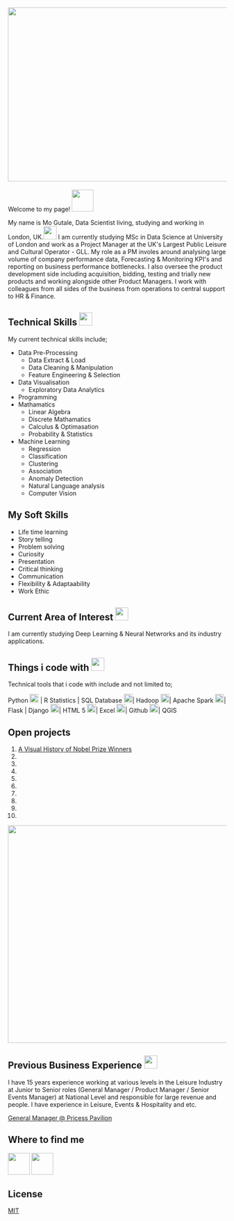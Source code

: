 # <h1><img src="https://images.unsplash.com/photo-1603481502680-db196f967e09?ixlib=rb-1.2.1&ixid=MnwxMjA3fDB8MHxwaG90by1wYWdlfHx8fGVufDB8fHx8&auto=format&fit=crop&w=1214&q=80" width="3000" height = "400"/> </h1>

Welcome to my page! <img src="https://raw.githubusercontent.com/iampavangandhi/iampavangandhi/master/gifs/Hi.gif" width="50px"> 

My name is Mo Gutale, Data Scientist living, studying and working in London, UK.<img src="https://emojis.slackmojis.com/emojis/images/1618737695/31201/united-kingdom.gif?1618737695" width="30px">  I am currently studying MSc in Data Science at University of London and work as a Project Manager at the UK's Largest Public Leisure and Cultural Operator - GLL. My role as a PM involes around analysing large volume of company performance data, Forecasting & Monitoring KPI's and reporting on business performance bottlenecks. I also oversee the product development side including acquisition, bidding, testing and trially new products and working alongside other Product Managers. I work with colleagues from all sides of the business from operations to central support to HR & Finance.   

## Technical Skills <img src="https://emojis.slackmojis.com/emojis/images/1570639173/6641/technically_goodnews.png?1570639173" width="30px">

My current technical skills include;

* Data Pre-Processing
  * Data Extract & Load
  * Data Cleaning & Manipulation 
  * Feature Engineering & Selection     
* Data Visualisation 
  * Exploratory Data Analytics 
* Programming 
* Mathamatics 
  * Linear Algebra 
  * Discrete Mathamatics 
  * Calculus & Optimasation 
  * Probability & Statistics     
* Machine Learning
  * Regression
  * Classification
  * Clustering
  * Association
  * Anomaly Detection 
  * Natural Language analysis 
  * Computer Vision 

## My Soft Skills 

- Life time learning 
- Story telling 
- Problem solving 
- Curiosity 
- Presentation 
- Critical thinking 
- Communication 
- Flexibility & Adaptaability 
- Work Ethic 

## Current Area of Interest <img src="https://emojis.slackmojis.com/emojis/images/1620902782/38802/interested.gif?1620902782" width="30px">
I am currently studying Deep Learning & Neural Netwrorks and its industry applications. 

## Things i code with <img src="https://emojis.slackmojis.com/emojis/images/1549317933/5264/coding.gif?1549317933" width="30px">

Technical tools that i code with include and not limited to;

Python <img src="https://emojis.slackmojis.com/emojis/images/1450319444/32/python.png?1450319444" width="20px"> | 
R Statistics | 
SQL Database <img src="https://emojis.slackmojis.com/emojis/images/1533733488/4439/mysql.png?1533733488" width="20px">| 
Hadoop <img src="https://emojis.slackmojis.com/emojis/images/1542633924/4987/hadoop.png?1542633924" width="20px">| 
Apache Spark <img src="https://emojis.slackmojis.com/emojis/images/1489318167/1852/apache_spark.png?1489318167" width="20px">| 
Flask |
Django <img src="https://emojis.slackmojis.com/emojis/images/1483054030/1541/django.png?1483054030" width="20px">| 
HTML 5 <img src="https://emojis.slackmojis.com/emojis/images/1470343792/719/html5.png?1470343792" width="20px">| 
Excel <img src="https://emojis.slackmojis.com/emojis/images/1519341850/3577/excel.png?1519341850" width="20px">| 
Github <img src="https://emojis.slackmojis.com/emojis/images/1587484871/8712/github.png?1587484871" width="20px">|
QGIS 

## Open projects

1. <a href="https://github.com/mgutale/A-Visual-History-of-Nobel-Prize-Winners">A Visual History of Nobel Prize Winners</a>
2. 
3. 
4.
5.
6.
7.
8.
9.
10.

<img src="https://images.unsplash.com/photo-1504639725590-34d0984388bd?ixid=MnwxMjA3fDB8MHxwaG90by1wYWdlfHx8fGVufDB8fHx8&ixlib=rb-1.2.1&auto=format&fit=crop&w=1074&q=80" width="950" height="500">

## Previous Business Experience <img src="https://emojis.slackmojis.com/emojis/images/1615322551/18657/business.gif?1615322551" width="30px">
I have 15 years experience working at various levels in the Leisure Industry at Junior to Senior roles (General Manager / Product Manager / Senior Events Manager) at National Level and responsible for large revenue and people.  I have experience in Leisure, Events & Hospitality and etc. 

[General Manager @ Pricess Pavilion](https://businesscornwall.co.uk/latest-news/2018/04/big-plans-for-princess-pavilion/)

## Where to find me
[<img src="https://emojis.slackmojis.com/emojis/images/1450733056/231/twitter.png?1450733056" width="50" height = "50"/>](https://twitter.com/mgutale)   [<img src="https://emojis.slackmojis.com/emojis/images/1470343326/711/linkedin.png?1470343326" width="50" height = "50"/>](https://uk.linkedin.com/in/mgutale)

## License
[MIT](https://choosealicense.com/licenses/mit/)
